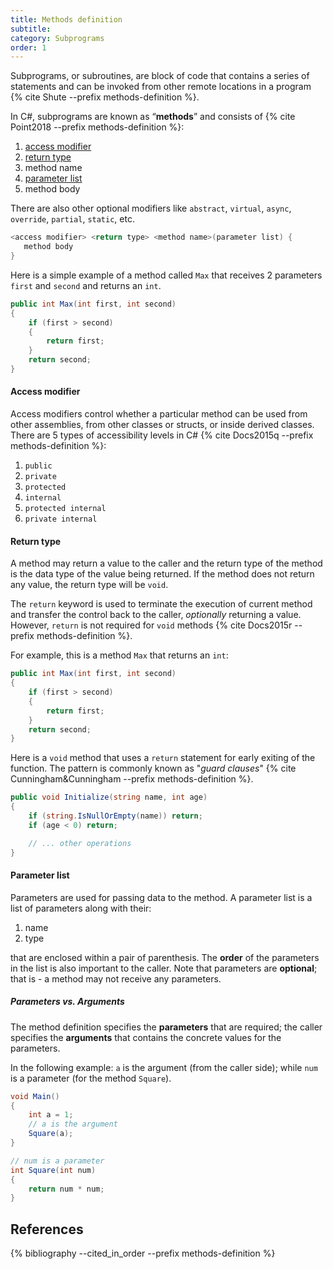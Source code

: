 ```yaml
---
title: Methods definition
subtitle:
category: Subprograms
order: 1
---
```


Subprograms, or subroutines, are block of code that contains a series of statements and can be invoked from other remote locations in a program {% cite Shute --prefix methods-definition %}.

In C#, subprograms are known as “**methods**” and consists of {% cite Point2018 --prefix methods-definition %}:

1. [access modifier](#access-modifier)
1. [return type](#return-type)
1. method name
1. [parameter list](#parameter-list)
1. method body

There are also other optional modifiers like `abstract`, `virtual`, `async`, `override`, `partial`, `static`, etc.

```cs
<access modifier> <return type> <method name>(parameter list) {
   method body
}
```

Here is a simple example of a method called `Max` that receives 2 parameters `first` and `second` and returns an `int`.

```cs
public int Max(int first, int second)
{
    if (first > second)
    {
        return first;
    }
    return second;
}
```

#### Access modifier

Access modifiers control whether a particular method can be used from other assemblies, from other classes or structs, or inside derived classes. There are 5 types of accessibility levels in C# {% cite Docs2015q --prefix methods-definition %}:

1. `public`
1. `private`
1. `protected`
1. `internal`
1. `protected internal`
1. `private internal`

#### Return type

A method may return a value to the caller and the return type of the method is the data type of the value being returned. If the method does not return any value, the return type will be `void`.

The `return` keyword is used to terminate the execution of current method and transfer the control back to the caller, _optionally_ returning a value. However, `return` is not required for `void` methods {% cite Docs2015r --prefix methods-definition %}.

For example, this is a method `Max` that returns an `int`:

```cs
public int Max(int first, int second)
{
    if (first > second)
    {
        return first;
    }
    return second;
}
```

Here is a `void` method that uses a `return` statement for early exiting of the function. The pattern is commonly known as "_guard clauses_" {% cite Cunningham&Cunningham --prefix methods-definition %}.

```cs
public void Initialize(string name, int age)
{
    if (string.IsNullOrEmpty(name)) return;
    if (age < 0) return;

    // ... other operations
}
```

#### Parameter list

Parameters are used for passing data to the method. A parameter list is a list of parameters along with their:

1. name
1. type

that are enclosed within a pair of parenthesis. The **order** of the parameters in the list is also important to the caller. Note that parameters are **optional**; that is - a method may not receive any parameters.

##### Parameters vs. Arguments

The method definition specifies the **parameters** that are required; the caller specifies the **arguments** that contains the concrete values for the parameters.

In the following example: `a` is the argument (from the caller side); while `num` is a parameter (for the method `Square`).

```cs
void Main()
{
    int a = 1;
    // a is the argument
    Square(a);
}

// num is a parameter
int Square(int num)
{
    return num * num;
}
```

## References

{% bibliography --cited_in_order --prefix methods-definition %}
